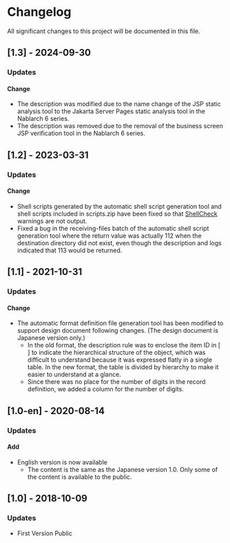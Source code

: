 # Changelog

All significant changes to this project will be documented in this file.

## [1.3] - 2024-09-30
### Updates
#### Change
- The description was modified due to the name change of the JSP static analysis tool to the Jakarta Server Pages static analysis tool in the Nablarch 6 series.
- The description was removed due to the removal of the business screen JSP verification tool in the Nablarch 6 series.

## [1.2] - 2023-03-31
### Updates
#### Change
- Shell scripts generated by the automatic shell script generation tool and shell scripts included in scripts.zip have been fixed so that [ShellCheck](https://www.shellcheck.net/) warnings are not output.
- Fixed a bug in the receiving-files batch of the automatic shell script generation tool where the return value was actually 112 when the destination directory did not exist, even though the description and logs indicated that 113 would be returned.

## [1.1] - 2021-10-31
### Updates
#### Change
- The automatic format definition file generation tool has been modified to support design document following changes. (The design document is Japanese version only.)
  - In the old format, the description rule was to enclose the item ID in [ ] to indicate the hierarchical structure of the object, which was difficult to understand because it was expressed flatly in a single table. In the new format, the table is divided by hierarchy to make it easier to understand at a glance.
  - Since there was no place for the number of digits in the record definition, we added a column for the number of digits.

## [1.0-en] - 2020-08-14
### Updates
#### Add
- English version is now available
  - The content is the same as the Japanese version 1.0. Only some of the content is available to the public.


## [1.0] - 2018-10-09
### Updates
- First Version Public
